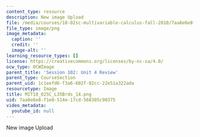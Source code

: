 ```yaml
---
content_type: resource
description: New image Upload
file: /media/courses/18-02sc-multivariable-calculus-fall-2010/7aa8e6e8f1e8514e17cd568305c90375_MIT18_02SC_L35Brds_14.png
file_type: image/png
image_metadata:
  caption: ''
  credit: ''
  image-alt: ''
learning_resource_types: []
license: https://creativecommons.org/licenses/by-nc-sa/4.0/
ocw_type: OCWImage
parent_title: 'Session 102: Unit 4 Review'
parent_type: CourseSection
parent_uid: 1c1eefd6-f3a6-602f-82cc-22e51a322ada
resourcetype: Image
title: MIT18_02SC_L35Brds_14.png
uid: 7aa8e6e8-f1e8-514e-17cd-568305c90375
video_metadata:
  youtube_id: null
---
```

New image Upload